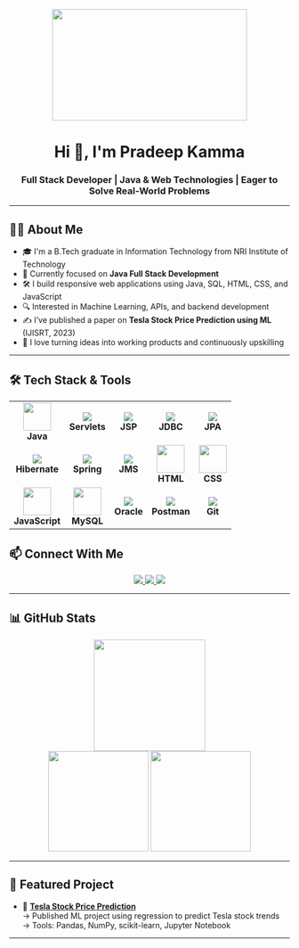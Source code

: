 <div align="center">
  <img height="200", width="350" src="https://encrypted-tbn0.gstatic.com/images?q=tbn:ANd9GcQPLkVglnKVK92pdwh8FmAvVChT9K-LTkC35w&usqp=CAU"  />
</div>

<h1 align="center">Hi 👋, I'm Pradeep Kamma</h1>
<h3 align="center">Full Stack Developer | Java & Web Technologies | Eager to Solve Real-World Problems</h3>

---

## 👨‍💻 About Me

- 🎓 I'm a B.Tech graduate in Information Technology from NRI Institute of Technology  
- 💼 Currently focused on **Java Full Stack Development**  
- 🛠 I build responsive web applications using Java, SQL, HTML, CSS, and JavaScript  
- 🔍 Interested in Machine Learning, APIs, and backend development  
- ✍️ I’ve published a paper on **Tesla Stock Price Prediction using ML** (IJISRT, 2023)  
- 🧠 I love turning ideas into working products and continuously upskilling

---

## 🛠️ Tech Stack & Tools

<div align="center">

<table>
  <tr>
    <td align="center">
      <img src="https://cdn.jsdelivr.net/gh/devicons/devicon/icons/java/java-original.svg" width="50"/><br><b>Java</b>
    </td>
    <td align="center">
      <img src="https://img.shields.io/badge/Servlets-4B8BBE?style=for-the-badge&logo=java&logoColor=white"/><br><b>Servlets</b>
    </td>
    <td align="center">
      <img src="https://img.shields.io/badge/JSP-007396?style=for-the-badge&logo=java&logoColor=white"/><br><b>JSP</b>
    </td>
    <td align="center">
      <img src="https://img.shields.io/badge/JDBC-007396?style=for-the-badge&logo=java&logoColor=white"/><br><b>JDBC</b>
    </td>
    <td align="center">
      <img src="https://img.shields.io/badge/JPA-323330?style=for-the-badge&logo=java&logoColor=white"/><br><b>JPA</b>
    </td>
  </tr>
  <tr>
    <td align="center">
      <img src="https://img.shields.io/badge/Hibernate-59666C?style=for-the-badge&logo=hibernate&logoColor=white"/><br><b>Hibernate</b>
    </td>
    <td align="center">
      <img src="https://img.shields.io/badge/Spring-6DB33F?style=for-the-badge&logo=spring&logoColor=white"/><br><b>Spring</b>
    </td>
    <td align="center">
      <img src="https://img.shields.io/badge/JMS-007396?style=for-the-badge&logo=java&logoColor=white"/><br><b>JMS</b>
    </td>
    <td align="center">
      <img src="https://cdn.jsdelivr.net/gh/devicons/devicon/icons/html5/html5-original.svg" width="50"/><br><b>HTML</b>
    </td>
    <td align="center">
      <img src="https://cdn.jsdelivr.net/gh/devicons/devicon/icons/css3/css3-original.svg" width="50"/><br><b>CSS</b>
    </td>
  </tr>
  <tr>
    <td align="center">
      <img src="https://cdn.jsdelivr.net/gh/devicons/devicon/icons/javascript/javascript-original.svg" width="50"/><br><b>JavaScript</b>
    </td>
    <td align="center">
      <img src="https://cdn.jsdelivr.net/gh/devicons/devicon/icons/mysql/mysql-original.svg" width="50"/><br><b>MySQL</b>
    </td>
    <td align="center">
      <img src="https://img.shields.io/badge/Oracle-007396?style=for-the-badge&logo=oracle&logoColor=white"/><br><b>Oracle</b>
    </td>
    <td align="center">
      <img src="https://img.shields.io/badge/Postman-FF6C37?style=for-the-badge&logo=postman&logoColor=white"/><br><b>Postman</b>
    </td>
    <td align="center">
      <img src="https://img.shields.io/badge/Git-F05032?style=for-the-badge&logo=git&logoColor=white"/><br><b>Git</b>
    </td>
  </tr>
</table>

</div>





## 📫 Connect With Me

<div align="center">
  <a href="https://www.linkedin.com/in/kammapradeep" target="_blank">
    <img src="https://img.shields.io/static/v1?message=LinkedIn&logo=linkedin&label=&color=0077B5&logoColor=white&style=for-the-badge" />
  </a>
  <a href="https://x.com/kammapradeep25?t=zgu4Xj-RTpwn4HlpR63Ggg&s=08" target="_blank">
    <img src="https://img.shields.io/static/v1?message=Twitter&logo=twitter&label=&color=1DA1F2&logoColor=white&style=for-the-badge" />
  </a>
  <a href="mailto:kammapradeep2002@gmail.com" target="_blank">
    <img src="https://img.shields.io/static/v1?message=Gmail&logo=gmail&label=&color=D14836&logoColor=white&style=for-the-badge" />
  </a>
</div>

---

## 📊 GitHub Stats

<div align="center">
  <img src="https://github-readme-streak-stats.herokuapp.com?user=Pradeepkamma&theme=dark&hide_border=false" height="200" />
</div>

<div align="center">
  <img src="https://github-readme-stats.vercel.app/api?username=Pradeepkamma&show_icons=true&theme=dark&hide_border=false" height="180" />
  <img src="https://github-readme-stats.vercel.app/api/top-langs/?username=Pradeepkamma&layout=compact&theme=dark&hide_border=false" height="180" />
</div>

---

## 📌 Featured Project

- 🔗 **[Tesla Stock Price Prediction](https://github.com/Pradeepkamma/Tesla-Stock-Price-Prediction)**  
  → Published ML project using regression to predict Tesla stock trends  
  → Tools: Pandas, NumPy, scikit-learn, Jupyter Notebook

---
